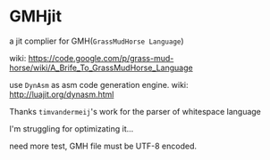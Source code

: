 GMHjit
======

a jit complier for GMH(`GrassMudHorse Language`)

wiki: https://code.google.com/p/grass-mud-horse/wiki/A_Brife_To_GrassMudHorse_Language

use `DynAsm` as asm code generation engine.
wiki: http://luajit.org/dynasm.html

Thanks `timvandermeij`'s work for the parser of whitespace language

I'm struggling for optimizating it...

need more test, GMH file must be UTF-8 encoded.
